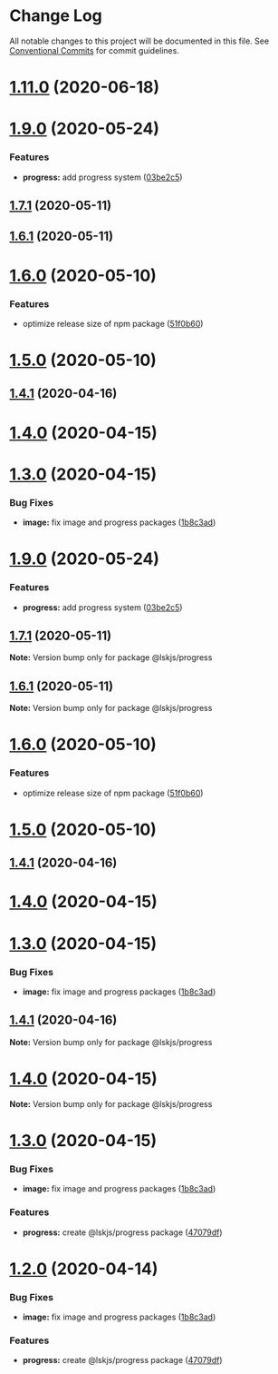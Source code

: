 # Change Log

All notable changes to this project will be documented in this file.
See [Conventional Commits](https://conventionalcommits.org) for commit guidelines.

# [1.11.0](https://github.com/lskjs/ux/tree/master/packages/progress/compare/v1.1.100...v1.11.0) (2020-06-18)



# [1.9.0](https://github.com/lskjs/ux/tree/master/packages/progress/compare/v1.1.98...v1.9.0) (2020-05-24)


### Features

* **progress:** add progress system ([03be2c5](https://github.com/lskjs/ux/tree/master/packages/progress/commit/03be2c5656bdccc38c7840f0855243baec545665))



## [1.7.1](https://github.com/lskjs/ux/tree/master/packages/progress/compare/v1.6.1...v1.7.1) (2020-05-11)



## [1.6.1](https://github.com/lskjs/ux/tree/master/packages/progress/compare/v1.6.0...v1.6.1) (2020-05-11)



# [1.6.0](https://github.com/lskjs/ux/tree/master/packages/progress/compare/v1.5.0...v1.6.0) (2020-05-10)


### Features

* optimize release size of npm package ([51f0b60](https://github.com/lskjs/ux/tree/master/packages/progress/commit/51f0b60a4a471b0b1da9232105a4cf23b720ec8c))



# [1.5.0](https://github.com/lskjs/ux/tree/master/packages/progress/compare/v1.1.94...v1.5.0) (2020-05-10)



## [1.4.1](https://github.com/lskjs/ux/tree/master/packages/progress/compare/v1.4.0...v1.4.1) (2020-04-16)



# [1.4.0](https://github.com/lskjs/ux/tree/master/packages/progress/compare/v1.3.0...v1.4.0) (2020-04-15)



# [1.3.0](https://github.com/lskjs/ux/tree/master/packages/progress/compare/v1.1.76...v1.3.0) (2020-04-15)


### Bug Fixes

* **image:** fix image and progress packages ([1b8c3ad](https://github.com/lskjs/ux/tree/master/packages/progress/commit/1b8c3ad76bac946cb5ef44e547cf37dca56955a3))





# [1.9.0](https://github.com/lskjs/ux/tree/master/packages/progress/compare/v1.8.0...v1.9.0) (2020-05-24)


### Features

* **progress:** add progress system ([03be2c5](https://github.com/lskjs/ux/tree/master/packages/progress/commit/03be2c5656bdccc38c7840f0855243baec545665))





## [1.7.1](https://github.com/lskjs/ux/tree/master/packages/progress/compare/v1.6.1...v1.7.1) (2020-05-11)

**Note:** Version bump only for package @lskjs/progress





## [1.6.1](https://github.com/lskjs/ux/tree/master/packages/progress/compare/v1.6.0...v1.6.1) (2020-05-11)

**Note:** Version bump only for package @lskjs/progress





# [1.6.0](https://github.com/lskjs/ux/tree/master/packages/progress/compare/v1.5.0...v1.6.0) (2020-05-10)


### Features

* optimize release size of npm package ([51f0b60](https://github.com/lskjs/ux/tree/master/packages/progress/commit/51f0b60a4a471b0b1da9232105a4cf23b720ec8c))





# [1.5.0](https://github.com/lskjs/ux/tree/master/packages/progress/compare/v1.1.94...v1.5.0) (2020-05-10)



## [1.4.1](https://github.com/lskjs/ux/tree/master/packages/progress/compare/v1.4.0...v1.4.1) (2020-04-16)



# [1.4.0](https://github.com/lskjs/ux/tree/master/packages/progress/compare/v1.3.0...v1.4.0) (2020-04-15)



# [1.3.0](https://github.com/lskjs/ux/tree/master/packages/progress/compare/v1.1.76...v1.3.0) (2020-04-15)


### Bug Fixes

* **image:** fix image and progress packages ([1b8c3ad](https://github.com/lskjs/ux/tree/master/packages/progress/commit/1b8c3ad76bac946cb5ef44e547cf37dca56955a3))





## [1.4.1](https://github.com/lskjs/ux/tree/master/packages/progress/compare/v1.4.0...v1.4.1) (2020-04-16)

**Note:** Version bump only for package @lskjs/progress





# [1.4.0](https://github.com/lskjs/ux/tree/master/packages/progress/compare/v1.3.0...v1.4.0) (2020-04-15)

**Note:** Version bump only for package @lskjs/progress





# [1.3.0](https://github.com/lskjs/ux/tree/master/packages/progress/compare/v1.1.76...v1.3.0) (2020-04-15)


### Bug Fixes

* **image:** fix image and progress packages ([1b8c3ad](https://github.com/lskjs/ux/tree/master/packages/progress/commit/1b8c3ad76bac946cb5ef44e547cf37dca56955a3))


### Features

* **progress:** create @lskjs/progress package ([47079df](https://github.com/lskjs/ux/tree/master/packages/progress/commit/47079df4d6ee5192008cdfc72c8ea2aa5982310d))





# [1.2.0](https://github.com/lskjs/ux/tree/master/packages/progress/compare/v1.1.76...v1.2.0) (2020-04-14)


### Bug Fixes

* **image:** fix image and progress packages ([1b8c3ad](https://github.com/lskjs/ux/tree/master/packages/progress/commit/1b8c3ad76bac946cb5ef44e547cf37dca56955a3))


### Features

* **progress:** create @lskjs/progress package ([47079df](https://github.com/lskjs/ux/tree/master/packages/progress/commit/47079df4d6ee5192008cdfc72c8ea2aa5982310d))

